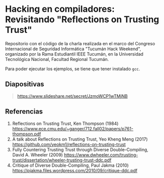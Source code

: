 # Hacking en compiladores: Revisitando "Reflections on Trusting Trust"
Repositorio con el código de la charla realizada en el marco del Congreso Internacional de Seguridad Informática "Tucumán Hack Weekend", organizado por la Rama Estudiantil IEEE Tucumán, en la Universidad Tecnológica Nacional, Facultad Regional Tucumán.

Para poder ejecutar los ejemplos, se tiene que tener instalado `gcc`.

## Diapositivas
> https://www.slideshare.net/secret/JzmoWCP1wTMjNB

## Referencias
1. Reflections on Trusting Trust, Ken Thompson (1984)
https://www.ece.cmu.edu/~ganger/712.fall02/papers/p761-thompson.pdf
2. A talk about Reflections on Trusting Trust, Yeo Kheng Meng (2017)
https://github.com/yeokm1/reflections-on-trusting-trust 
3. Fully Countering Trusting Trust through Diverse Double-Compiling, David A. Wheeler (2009)
https://www.dwheeler.com/trusting-trust/dissertation/wheeler-trusting-trust-ddc.pdf 
4. Critique of Diverse Double-Compiling, Paul Jakma (2010)
https://pjakma.files.wordpress.com/2010/09/critique-ddc.pdf 
